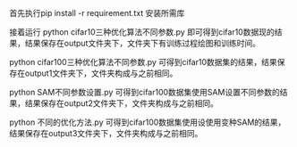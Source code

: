 首先执行pip install -r requirement.txt 安装所需库

接着运行 python cifar10三种优化算法不同参数.py 即可得到cifar10数据现的结果，结果保存在output文件夹下，文件夹下有训练过程绘图和训练时间。



python cifar100三种优化算法不同参数.py 可得到cifar10数据集的结果，结果保存在output1文件夹下，文件夹构成与之前相同。


python SAM不同参数设置.py 可得到cifar100数据集使用SAM设置不同参数的结果，结果保存在output2文件夹下，文件夹构成与之前相同。



python 不同的优化方法.py 可得到cifar100数据集使用设使用变种SAM的结果，结果保存在output3文件夹下，文件夹构成与之前相同。

